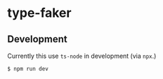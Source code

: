 # type-faker

## Development

Currently this use `ts-node` in development (via `npx`.)

```bash
$ npm run dev
```
